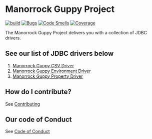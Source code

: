 # Manorrock Guppy Project

[![build](https://github.com/manorrock/guppy/actions/workflows/build.yml/badge.svg)](https://github.com/manorrock/guppy/actions/workflows/build.yml)
[![Bugs](https://sonarcloud.io/api/project_badges/measure?project=manorrock_guppy&metric=bugs)](https://sonarcloud.io/summary/new_code?id=manorrock_guppy)
[![Code Smells](https://sonarcloud.io/api/project_badges/measure?project=manorrock_guppy&metric=code_smells)](https://sonarcloud.io/summary/new_code?id=manorrock_guppy)
[![Coverage](https://sonarcloud.io/api/project_badges/measure?project=manorrock_guppy&metric=coverage)](https://sonarcloud.io/summary/new_code?id=manorrock_guppy)

The Manorrock Guppy Project delivers you with a collection of JDBC drivers.

## See our list of JDBC drivers below

1. [Manorrock Guppy CSV Driver](csv/README.md)
1. [Manorrock Guppy Environment Driver](environment/README.md)
1. [Manorrock Guppy Property Driver](property/README.md)

## How do I contribute?

See [Contributing](CONTRIBUTING.md)

## Our code of Conduct

See [Code of Conduct](CODE_OF_CONDUCT.md)

